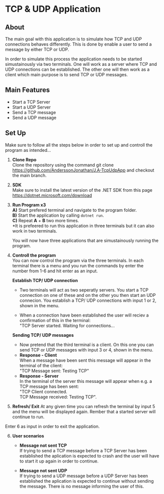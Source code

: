 # TCP & UDP Application

## About

The main goal with this application is to simulate how TCP and UDP connections behaves differently. This is done by enable a user to send a message by either TCP or UDP.

In order to simulate this process the application needs to be started simustainously via two terminals. One will work as a server where TCP and UDP connections can be established. The other one will then work as a client which main purpose is to send TCP or UDP messages. 

## Main Features 
- Start a TCP Server
- Start a UDP Server
- Send a TCP message
- Send a UDP message

## Set Up
Make sure to follow all the steps below in order to set up and controll the program as intended...

1. **Clone Repo**\
Clone the repository using the command git clone https://github.com/AnderssonJonathan/J.A-TcpUdpApp and checkout the main branch.

2. **SDK**\
Make sure to install the latest version of the .NET SDK from this page https://dotnet.microsoft.com/download

3. **Run Program x3**\
    **A)** Start prefered terminal and navigate to the program folder.\
    **B)** Start the application by calling `dotnet run`.\
    **C)** Repeat **A** + **B** two more times.\
    *It is prefeered to run this application in three terminals but it can also work in two terminals.

    You will now have three applications that are simustainously running the program.

4. **Controll the program**\
You can now control the program via the three terminals. In each terminal there is a menu and you run the commands by enter the number from 1-6 and hit enter as an input.

    **Establish TCP/ UDP connection**
    - Two terminals will act as two seperatly servers. You start a TCP connection on one of these and on the other you then start an UDP connecion. You establish a TCP/ UDP connections with input 1 or 2, shown in the menu.
    
    - When a connection have been established the user will reciev a confirmation of this in the terminal:\
    "TCP Server started. Waiting for connections...

     **Sending TCP/ UDP messages**
    - Now pretend that the third terminal is a client. On this one you can send TCP or UDP messages with input 3 or 4, shown in the menu.
    - **Response - Client**\
    When a message have been sent this message will appear in the terminal of the client:\
    "TCP Message sent: Testing TCP"
    - **Response - Server**\
    In the terminal of the server this message will appear when e.g. a TCP message has been sent:\
    "TCP Client connected.\
    TCP Message received: Testing TCP".

5. **Refresh/ Exit**
At any given time you can refresh the terminal by input 5 and the menu will be displayed again. Rember that a started server will continue to run.

Enter 6 as input in order to exit the application.

6. **User scenarios**

    - **Message not sent TCP**\
    If trying to send a TCP message before a TCP Server has been established the aplication is expected to crash and the user will have to start it up again in order to continue.

    - **Message not sent UDP**\
    If trying to send a UDP message before a UDP Server has been established the aplication is expected to continue without sending the message. There is no message informing the user of this. 
